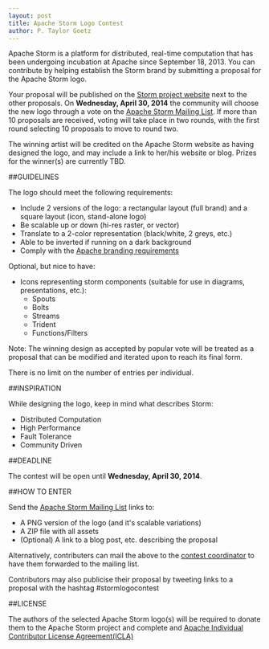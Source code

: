 ```yaml
---
layout: post
title: Apache Storm Logo Contest
author: P. Taylor Goetz
---
```


Apache Storm is a platform for distributed, real-time computation that has been undergoing incubation at Apache since September 18, 2013. You can contribute by helping establish the Storm brand by submitting a proposal for the Apache Storm logo.

Your proposal will be published on the [Storm project website](http://storm.incubator.apache.org) next to the other proposals. On **Wednesday, April 30, 2014** the community will choose the new logo through a vote on the [Apache Storm Mailing List](http://mail-archives.apache.org/mod_mbox/incubator-storm-dev/). If more than 10 proposals are received, voting will take place in two rounds, with the first round selecting 10 proposals to move to round two.

The winning artist will be credited on the Apache Storm website as having designed the logo, and may include a link to her/his website or blog. Prizes for the winner(s) are currently TBD.

##GUIDELINES 

The logo should meet the following requirements: 

 * Include 2 versions of the logo: a rectangular layout (full brand) and a square layout (icon, stand-alone logo) 
 * Be scalable up or down (hi-res raster, or vector) 
 * Translate to a 2-color representation (black/white, 2 greys, etc.) 
 * Able to be inverted if running on a dark background 
 * Comply with the [Apache branding requirements](http://www.apache.org/foundation/marks/)
 
Optional, but nice to have:
 
 * Icons representing storm components (suitable for use in diagrams, presentations, etc.):
    * Spouts
    * Bolts
    * Streams
    * Trident
    * Functions/Filters

Note: The winning design as accepted by popular vote will be treated as a proposal that can be modified and iterated upon to reach its final form. 

There is no limit on the number of entries per individual.

##INSPIRATION 

While designing the logo, keep in mind what describes Storm: 

 * Distributed Computation
 * High Performance
 * Fault Tolerance
 * Community Driven


##DEADLINE 

The contest will be open until **Wednesday, April 30, 2014**.

##HOW TO ENTER 

Send the [Apache Storm Mailing List](mailto:dev@storm.incubator.apache.org) links to:

 * A PNG version of the logo (and it's scalable variations) 
 * A ZIP file with all assets
 * (Optional) A link to a blog post, etc. describing the proposal

Alternatively, contributers can mail the above to the [contest coordinator](mailto:ptgoetz@apache.org) to have them forwarded to the mailing list.

Contributors may also publicise their proposal by tweeting links to a proposal with the hashtag #stormlogocontest


##LICENSE 

The authors of the selected Apache Storm logo(s) will be required to donate them to the Apache Storm project and complete and [Apache Individual Contributor License Agreement(ICLA)](http://www.apache.org/licenses/icla.txt)

